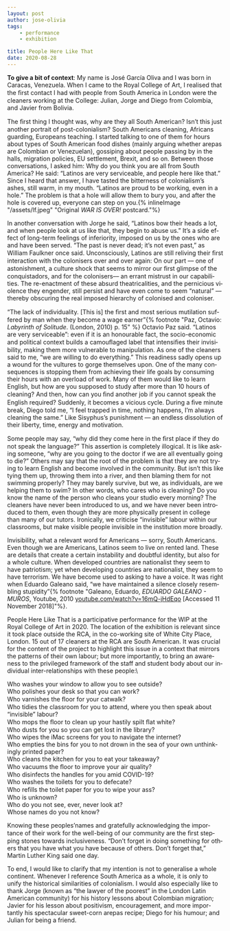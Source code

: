 ```yaml
---
layout: post
author: jose-olivia
tags:
    - performance
    - exhibition

title: People Here Like That
date: 2020-08-28
---
```


**To give a bit of context**: My name is José García Oliva and I was born in Caracas, Venezuela. When I came to the Royal College of Art, I re­alised that the ﬁrst con­tact I had with peo­ple from South America in London were the clean­ers work­ing at the College: Julian, Jorge and Diego from Colombia, and Javier from Bolivia.


The ﬁrst thing I thought was, why are they all South American? Isn’t this just an­other por­trait of post-colo­nial­ism? South Americans clean­ing, Africans guard­ing, Europeans teach­ing. I started talk­ing to one of them for hours about types of South American food dishes (mainly ar­gu­ing whether arepas are Colombian or Venezuelan), gos­sip­ing about peo­ple pass­ing by in the halls, mi­gra­tion poli­cies, EU set­tle­ment, Brexit, and so on. Between those con­ver­sa­tions, I asked him: Why do you think you are all from South America? He said: “Latinos are very ser­vice­able, and peo­ple here like that.” Since I heard that an­swer, I have tasted the bit­ter­ness of colo­nial­is­m’s ashes, still warm, in my mouth. “Latinos are proud to be work­ing, even in a hole.” The prob­lem is that a hole will al­low them to bury you, and af­ter the hole is cov­ered up, every­one can step on you.{% inlineImage "/assets/lf.jpeg" "Original *WAR IS OVER!* postcard."%} 



In an­other con­ver­sa­tion with Jorge he said, “Latinos bow their heads a lot, and when peo­ple look at us like that, they be­gin to abuse us.” It’s a side ef­fect of long-term feel­ings of in­fe­ri­or­ity, im­posed on us by the ones who are and have been served. “The past is never dead; it’s not even past,” as William Faulkner once said. Unconsciously, Latinos are still re­liv­ing their ﬁrst in­ter­ac­tion with the colonis­ers over and over again: On our part –– one of as­ton­ish­ment, a cul­ture shock that seems to mir­ror our ﬁrst glimpse of the con­quis­ta­dors, and for the colonis­ers–– an er­rant mis­trust in our ca­pa­bil­i­ties. The re-en­act­ment of these ab­surd the­atri­cal­i­ties, and the per­ni­cious vi­o­lence they en­gen­der, still per­sist and have even come to seem “natural” —thereby ob­scur­ing the real im­posed hi­er­ar­chy of colonised and coloniser.


“The lack of in­di­vid­u­al­ity. [This is] the ﬁrst and most se­ri­ous mu­ti­la­tion suf­fered by man when they be­come a wage earner”{% footnote "Paz, Octavio: *Labyrinth of Solitude*. (London, 2010) p. 15" %} Octavio Paz said. “Latinos are very ser­vice­able”: even if it is an ho­n­ourable fact, the so­cio-eco­nomic and po­lit­i­cal con­text builds a cam­ou­ﬂaged la­bel that in­ten­si­ﬁes their in­vis­i­bil­ity, mak­ing them more vul­ner­a­ble to ma­nip­u­la­tion. As one of the clean­ers said to me, “we are will­ing to do every­thing.” This readi­ness sadly opens up a wound for the vul­tures to gorge them­selves upon. One of the many con­se­quences is stop­ping them from achiev­ing their life goals by con­sum­ing their hours with an over­load of work. Many of them would like to learn English, but how are you sup­posed to study af­ter more than 10 hours of clean­ing? And then, how can you ﬁnd an­other job if you can­not speak the English re­quired? Suddenly, it be­comes a vi­cious cy­cle. During a ﬁve minute break, Diego told me, “I feel trapped in time, noth­ing hap­pens, I’m al­ways clean­ing the same.” Like Sisyphus’s pun­ish­ment — an end­less dis­so­lu­tion of their lib­erty, time, en­ergy and mo­ti­va­tion.


Some peo­ple may say, “why did they come here in the ﬁrst place if they do not speak the lan­guage?” This as­ser­tion is com­pletely il­log­i­cal. It is like ask­ing some­one, “why are you go­ing to the doc­tor if we are all even­tu­ally go­ing to die?” Others may say that the root of the prob­lem is that they are not try­ing to learn English and be­come in­volved in the com­mu­nity. But is­n’t this like ty­ing them up, throw­ing them into a river, and then blam­ing them for not swim­ming prop­erly? They may barely sur­vive, but we, as in­di­vid­u­als, are we help­ing them to swim? In other words, who cares who is clean­ing? Do you know the name of the per­son who cleans your stu­dio every morn­ing? The clean­ers have never been in­tro­duced to us, and we have never been in­tro­duced to them, even though they are more phys­i­cally pre­sent in col­lege than many of our tu­tors. Ironically, we crit­i­cise “invisible” labour within our class­rooms, but make vis­i­ble peo­ple in­vis­i­ble in the in­sti­tu­tion more broadly.


Invisibility, what a rel­e­vant word for Americans — sorry, South Americans. Even though we are Americans, Latinos seem to live on rented land. These are de­tails that cre­ate a cer­tain in­sta­bil­ity and doubt­ful iden­tity, but also for a whole cul­ture. When de­vel­oped coun­tries are na­tion­al­ist they seem to have pa­tri­o­tism; yet when de­vel­op­ing coun­tries are na­tion­al­ist, they seem to have ter­ror­ism. We have be­come used to ask­ing to have a voice. It was right when Eduardo Galeano said, “we have main­tained a si­lence closely re­sem­bling stu­pid­ity”{% footnote "Galeano, Eduardo, *EDUARDO GALEANO - MUROS*, Youtube, 2010 [youtube.com/watch?v=16mQ-jHdEqo](https://www.youtube.com/watch?v=16mQ-jHdEqo) [Accessed 11 November 2018]"%}.

People Here Like That is a par­tic­i­pa­tive per­for­mance for the WIP at the Royal College of Art in 2020. The lo­ca­tion of the ex­hi­bi­tion is rel­e­vant since it took place out­side the RCA, in the co-work­ing site of White City Place, London. 15 out of 17 clean­ers at the RCA are South American. It was cru­cial for the con­tent of the pro­ject to high­light this is­sue in a con­text that mir­rors the pat­terns of their own labour; but more im­por­tantly, to bring an aware­ness to the priv­i­leged frame­work of the staff and stu­dent body about our in­di­vid­ual in­ter-re­la­tion­ships with these peo­ple:\


Who washes your win­dow to al­low you to see out­side?\
Who pol­ishes your desk so that you can work?\
Who var­nishes the ﬂoor for your cat­walk?\
Who ti­dies the class­room for you to at­tend, where you then speak about “invisible” labour?\
Who mops the ﬂoor to clean up your hastily spilt ﬂat white?\
Who dusts for you so you can get lost in the li­brary?\
Who wipes the iMac screens for you to nav­i­gate the in­ter­net?\
Who emp­ties the bins for you to not drown in the sea of your own un­think­ingly printed pa­per?\
Who cleans the kitchen for you to eat your take­away?\
Who vac­u­ums the ﬂoor to im­prove your air qual­ity?\
Who dis­in­fects the han­dles for you amid COVID-19?\
Who washes the toi­lets for you to defe­cate?\
Who re­ﬁlls the toi­let pa­per for you to wipe your ass?\
Who is un­known?\
Who do you not see, ever, never look at?\
Whose names do you not know?


Knowing these peo­ples’­names and grate­fully ac­knowl­edg­ing the im­por­tance of their work for the well-be­ing of our com­mu­nity are the ﬁrst step­ping stones to­wards in­clu­sive­ness. “Don’t for­get in do­ing some­thing for oth­ers that you have what you have be­cause of oth­ers. Don’t for­get that,” Martin Luther King said one day.


To end, I would like to clar­ify that my in­ten­tion is not to gen­er­al­ise a whole con­ti­nent. Whenever I ref­er­ence South America as a whole, it is only to unify the his­tor­i­cal sim­i­lar­i­ties of colo­nial­ism. I would also es­pe­cially like to thank Jorge (known as “the lawyer of the poor­est” in the London Latin American com­mu­nity) for his his­tory lessons about Colombian mi­gra­tion; Javier for his les­son about pos­i­tivism, en­cour­age­ment, and more im­por­tantly his spec­tac­u­lar sweet-corn arepas recipe; Diego for his hu­mour; and Julian for be­ing a friend.